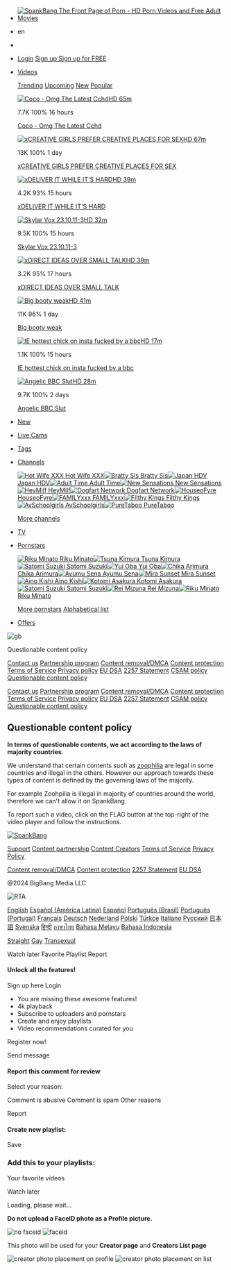 * [![SpankBang The Front Page of Porn - HD Porn Videos and Free Adult Movies](//assets.sb-cd.com/static/desktop/Images/logo_v5@2x.png "SpankBang The Front Page of Porn - HD Porn Videos and Free Adult Movies")](https://spankbang.com/)
* en
* 
* [Login](#) [Sign up Sign up for FREE](#)

* [Videos](https://spankbang.com/trending_videos/)
    
    [Trending](https://spankbang.com/trending_videos/) [Upcoming](https://spankbang.com/upcoming/) [New](https://spankbang.com/new_videos/) [Popular](https://spankbang.com/most_popular/?period=week)
    
     [![Coco - Omg The Latest Cchd](/static/desktop/Images/blank.png "Coco - Omg The Latest Cchd")HD 65m](https://spankbang.com/9io0x/video/coco+omg+the+latest+cchd "Coco - Omg The Latest Cchd")
    
    7.7K 100% 16 hours
    
    [Coco - Omg The Latest Cchd](https://spankbang.com/9io0x/video/coco+omg+the+latest+cchd "Coco - Omg The Latest Cchd")
    
     [![xCREATIVE GIRLS PREFER CREATIVE PLACES FOR SEX](/static/desktop/Images/blank.png "xCREATIVE GIRLS PREFER CREATIVE PLACES FOR SEX")HD 67m](https://spankbang.com/9inlm/video/xcreative+girls+prefer+creative+places+for+sex "xCREATIVE GIRLS PREFER CREATIVE PLACES FOR SEX")
    
    13K 100% 1 day
    
    [xCREATIVE GIRLS PREFER CREATIVE PLACES FOR SEX](https://spankbang.com/9inlm/video/xcreative+girls+prefer+creative+places+for+sex "xCREATIVE GIRLS PREFER CREATIVE PLACES FOR SEX")
    
     [![xDELIVER IT WHILE IT'S HARD](/static/desktop/Images/blank.png "xDELIVER IT WHILE IT'S HARD")HD 39m](https://spankbang.com/9io1m/video/xdeliver+it+while+it+s+hard "xDELIVER IT WHILE IT'S HARD")
    
    4.2K 93% 15 hours
    
    [xDELIVER IT WHILE IT'S HARD](https://spankbang.com/9io1m/video/xdeliver+it+while+it+s+hard "xDELIVER IT WHILE IT'S HARD")
    
     [![Skylar Vox 23.10.11-3](/static/desktop/Images/blank.png "Skylar Vox 23.10.11-3")HD 32m](https://spankbang.com/9io2f/video/skylar+vox+23+10+11+3 "Skylar Vox 23.10.11-3")
    
    9.5K 100% 15 hours
    
    [Skylar Vox 23.10.11-3](https://spankbang.com/9io2f/video/skylar+vox+23+10+11+3 "Skylar Vox 23.10.11-3")
    
     [![xDIRECT IDEAS OVER SMALL TALK](/static/desktop/Images/blank.png "xDIRECT IDEAS OVER SMALL TALK")HD 39m](https://spankbang.com/9io0q/video/xdirect+ideas+over+small+talk "xDIRECT IDEAS OVER SMALL TALK")
    
    3.2K 95% 17 hours
    
    [xDIRECT IDEAS OVER SMALL TALK](https://spankbang.com/9io0q/video/xdirect+ideas+over+small+talk "xDIRECT IDEAS OVER SMALL TALK")
    
     [![Big booty weak](/static/desktop/Images/blank.png "Big booty weak")HD 41m](https://spankbang.com/9inee/video/big+booty+weak "Big booty weak")
    
    11K 96% 1 day
    
    [Big booty weak](https://spankbang.com/9inee/video/big+booty+weak "Big booty weak")
    
     [![IE hottest chick on insta fucked by a bbc](/static/desktop/Images/blank.png "IE hottest chick on insta fucked by a bbc")HD 17m](https://spankbang.com/9io2b/video/ie+hottest+chick+on+insta+fucked+by+a+bbc "IE hottest chick on insta fucked by a bbc")
    
    1.1K 100% 15 hours
    
    [IE hottest chick on insta fucked by a bbc](https://spankbang.com/9io2b/video/ie+hottest+chick+on+insta+fucked+by+a+bbc "IE hottest chick on insta fucked by a bbc")
    
     [![Angelic BBC Slut](/static/desktop/Images/blank.png "Angelic BBC Slut")HD 28m](https://spankbang.com/9in2l/video/angelic+bbc+slut "Angelic BBC Slut")
    
    9.7K 100% 2 days
    
    [Angelic BBC Slut](https://spankbang.com/9in2l/video/angelic+bbc+slut "Angelic BBC Slut")
    
* [New](https://spankbang.com/new_videos/)
* [Live Cams](https://deliver.ptgncdn.com/z-7kAg0_AZ04eogev9F_vXpNTkbokR5liilCo1mNZDbjQL4ur77VqSH7X0UYC5hh5v-ct0lO9)
    
* [Tags](https://spankbang.com/tags)
* [Channels](https://spankbang.com/channels)
    
     [![Hot Wife XXX](//assets.sb-cd.com/static/desktop/Images/blank.png) Hot Wife XXX](https://spankbang.com/j3/channel/hot+wife+xxx/)[![Bratty Sis](//assets.sb-cd.com/static/desktop/Images/blank.png) Bratty Sis](https://spankbang.com/cf/channel/bratty+sis/)[![Japan HDV](//assets.sb-cd.com/static/desktop/Images/blank.png) Japan HDV](https://spankbang.com/k5/channel/japan+hdv/)[![Adult Time](//assets.sb-cd.com/static/desktop/Images/blank.png) Adult Time](https://spankbang.com/7r/channel/adult+time/)[![New Sensations](//assets.sb-cd.com/static/desktop/Images/blank.png) New Sensations](https://spankbang.com/1n/channel/new+sensations/)[![HeyMilf](//assets.sb-cd.com/static/desktop/Images/blank.png) HeyMilf](https://spankbang.com/73/channel/heymilf/)[![Dogfart Network](//assets.sb-cd.com/static/desktop/Images/blank.png) Dogfart Network](https://spankbang.com/nd/channel/dogfart+network/)[![HouseoFyre](//assets.sb-cd.com/static/desktop/Images/blank.png) HouseoFyre](https://spankbang.com/119/channel/houseofyre/)[![FAMILYxxx](//assets.sb-cd.com/static/desktop/Images/blank.png) FAMILYxxx](https://spankbang.com/j2/channel/familyxxx/)[![Filthy Kings](//assets.sb-cd.com/static/desktop/Images/blank.png) Filthy Kings](https://spankbang.com/o5/channel/filthy+kings/)[![AvSchoolgirls](//assets.sb-cd.com/static/desktop/Images/blank.png) AvSchoolgirls](https://spankbang.com/75/channel/avschoolgirls/)[![PureTaboo](//assets.sb-cd.com/static/desktop/Images/blank.png) PureTaboo](https://spankbang.com/60/channel/puretaboo/)
    
    [More channels](https://spankbang.com/channels)
    
* [TV](https://spankbang.com/tv/)
* [Pornstars](https://spankbang.com/pornstars)
    
     [![Riku Minato](//assets.sb-cd.com/static/desktop/Images/blank.png) Riku Minato](https://spankbang.com/46u/pornstar/riku+minato/)[![Tsuna Kimura](//assets.sb-cd.com/static/desktop/Images/blank.png) Tsuna Kimura](https://spankbang.com/3pu/pornstar/tsuna+kimura/)[![Satomi Suzuki](//assets.sb-cd.com/static/desktop/Images/blank.png) Satomi Suzuki](https://spankbang.com/1x9/pornstar/satomi+suzuki/)[![Yui Oba](//assets.sb-cd.com/static/desktop/Images/blank.png) Yui Oba](https://spankbang.com/2l5/pornstar/yui+oba/)[![Chika Arimura](//assets.sb-cd.com/static/desktop/Images/blank.png) Chika Arimura](https://spankbang.com/329/pornstar/chika+arimura/)[![Ayumu Sena](//assets.sb-cd.com/static/desktop/Images/blank.png) Ayumu Sena](https://spankbang.com/63n/pornstar/ayumu+sena/)[![Mira Sunset](//assets.sb-cd.com/static/desktop/Images/blank.png) Mira Sunset](https://spankbang.com/1no/pornstar/mira+sunset/)[![Aino Kishi](//assets.sb-cd.com/static/desktop/Images/blank.png) Aino Kishi](https://spankbang.com/1oq/pornstar/aino+kishi/)[![Kotomi Asakura](//assets.sb-cd.com/static/desktop/Images/blank.png) Kotomi Asakura](https://spankbang.com/2hd/pornstar/kotomi+asakura/)[![Satomi Suzuki](//assets.sb-cd.com/static/desktop/Images/blank.png) Satomi Suzuki](https://spankbang.com/1x9/pornstar/satomi+suzuki/)[![Rei Mizuna](//assets.sb-cd.com/static/desktop/Images/blank.png) Rei Mizuna](https://spankbang.com/6t3/pornstar/rei+mizuna/)[![Riku Minato](//assets.sb-cd.com/static/desktop/Images/blank.png) Riku Minato](https://spankbang.com/46u/pornstar/riku+minato/)
    
    [More pornstars](https://spankbang.com/pornstars) [Alphabetical list](https://spankbang.com/pornstars_alphabet)
    
* [Offers](#)

![gb](//assets.sb-cd.com/static/common/Images/Flags/gb.png "gb")

Questionable content policy

[Contact us](https://spankbang.com/info/contact) [Partnership program](https://spankbang.com/official/create_account) [Content removal/DMCA](https://spankbang.com/info/dmca) [Content protection](https://spankbang.com/info/protection) [Terms of Service](https://spankbang.com/info/tos) [Privacy policy](https://spankbang.com/info/privacy) [EU DSA](https://spankbang.com/info/eu_dsa) [2257 Statement](https://spankbang.com/info/s2257) [CSAM policy](https://spankbang.com/info/underage) [Questionable content policy](https://spankbang.com/info/questionable)

[Contact us](https://spankbang.com/info/contact) [Partnership program](https://spankbang.com/official/create_account) [Content removal/DMCA](https://spankbang.com/info/dmca) [Content protection](https://spankbang.com/info/protection) [Terms of Service](https://spankbang.com/info/tos) [Privacy policy](https://spankbang.com/info/privacy) [EU DSA](https://spankbang.com/info/eu_dsa) [2257 Statement](https://spankbang.com/info/s2257) [CSAM policy](https://spankbang.com/info/underage) [Questionable content policy](https://spankbang.com/info/questionable)

Questionable content policy
---------------------------

**In terms of questionable contents, we act according to the laws of majority countries.**

We understand that certain contents such as [zoophilia](https://en.wikipedia.org/wiki/Zoophilia_and_the_law) are legal in some countries and illegal in the others. However our approach towards these types of content is defined by the governing laws of the majority.

For example Zoohpilia is illegal in majority of countries around the world, therefore we can't allow it on SpankBang.

To report such a video, click on the FLAG button at the top-right of the video player and follow the instructions.

[![SpankBang](//assets.sb-cd.com/static/desktop/Images/logo_v5@2x.png)](https://spankbang.com/home)

[Support](https://spankbang.com/info/contact) [Content partnership](https://spankbang.com/official/create_account) [Content Creators](https://spankbang.com/creator/info) [Terms of Service](https://spankbang.com/info/tos) [Privacy Policy](https://spankbang.com/info/privacy)

[Content removal/DMCA](https://spankbang.com/info/dmca) [Content protection](https://spankbang.com/info/protection) [2257 Statement](https://spankbang.com/info/s2257) [EU DSA](https://spankbang.com/info/eu_dsa)

@2024 BigBang Media LLC

![RTA](//assets.sb-cd.com/static/mobile/Images/RTA.svg)

[English](https://spankbang.com/lang/www?url=/info/questionable) [Español (América Latina)](https://spankbang.com/lang/la?url=/info/questionable) [Español](https://spankbang.com/lang/es?url=/info/questionable) [Português (Brasil)](https://spankbang.com/lang/br?url=/info/questionable) [Português (Portugal)](https://spankbang.com/lang/pt?url=/info/questionable) [Français](https://spankbang.com/lang/fr?url=/info/questionable) [Deutsch](https://spankbang.com/lang/de?url=/info/questionable) [Nederland](https://spankbang.com/lang/nl?url=/info/questionable) [Polski](https://spankbang.com/lang/pl?url=/info/questionable) [Türkçe](https://spankbang.com/lang/tr?url=/info/questionable) [Italiano](https://spankbang.com/lang/it?url=/info/questionable) [Русский](https://spankbang.com/lang/ru?url=/info/questionable) [日本語](https://spankbang.com/lang/jp?url=/info/questionable) [Svenska](https://spankbang.com/lang/se?url=/info/questionable) [हिन्दी](https://spankbang.com/lang/in?url=/info/questionable) [ภาษาไทย](https://spankbang.com/lang/th?url=/info/questionable) [Bahasa Melayu](https://spankbang.com/lang/ms?url=/info/questionable) [Bahasa Indonesia](https://spankbang.com/lang/id?url=/info/questionable)

[Straight](https://spankbang.com/sex_version/straight) [Gay](https://spankbang.com/sex_version/gay) [Transexual](https://spankbang.com/sex_version/transexual)

Watch later Favorite Playlist Report

#### Unlock all the features!

Sign up here Login

* You are missing these awesome features!
* 4k playback
* Subscribe to uploaders and pornstars
* Create and enjoy playlists
* Video recommendations curated for you

Register now!

Send message

#### Report this comment for review

Select your reason:

 Comment is abusive Comment is spam Other reasons

Report

#### Create new playlist:

Save

### Add this to your playlists:

Your favorite videos

Watch later

Loading, please wait...

**Do not upload a FaceID photo as a Profile picture.**

![no faceid](//assets.sb-cd.com/static/common/Images/no_faceid.png) ![faceid](//assets.sb-cd.com/static/common/Images/faceid.png)

This photo will be used for your **Creator page** and **Creators List page**

![creator photo placement on profile](//assets.sb-cd.com/static/common/Images/creator_photo_placement_profile.png) ![creator photo placement on list](//assets.sb-cd.com/static/common/Images/creator_photo_placement_list.png)